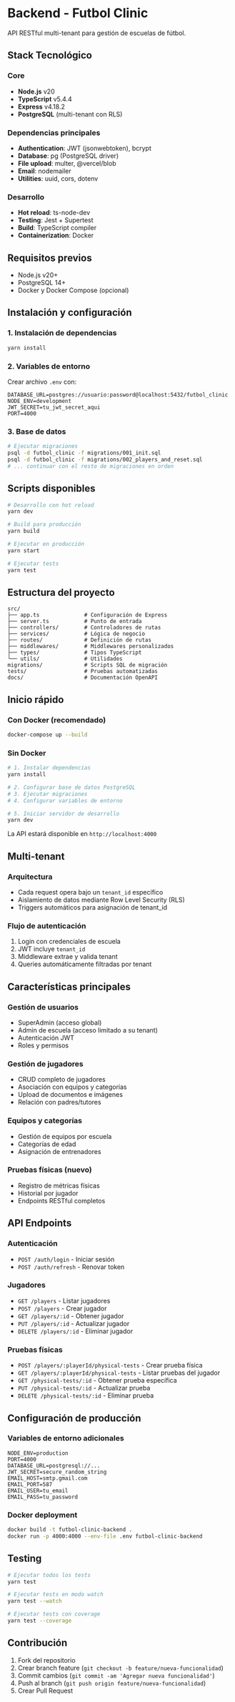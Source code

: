 # Backend - Futbol Clinic

API RESTful multi-tenant para gestión de escuelas de fútbol.

## Stack Tecnológico

### Core
- **Node.js** v20
- **TypeScript** v5.4.4
- **Express** v4.18.2
- **PostgreSQL** (multi-tenant con RLS)

### Dependencias principales
- **Authentication**: JWT (jsonwebtoken), bcrypt
- **Database**: pg (PostgreSQL driver)
- **File upload**: multer, @vercel/blob
- **Email**: nodemailer
- **Utilities**: uuid, cors, dotenv

### Desarrollo
- **Hot reload**: ts-node-dev
- **Testing**: Jest + Supertest
- **Build**: TypeScript compiler
- **Containerization**: Docker

## Requisitos previos

- Node.js v20+
- PostgreSQL 14+
- Docker y Docker Compose (opcional)

## Instalación y configuración

### 1. Instalación de dependencias
```bash
yarn install
```

### 2. Variables de entorno
Crear archivo `.env` con:
```env
DATABASE_URL=postgres://usuario:password@localhost:5432/futbol_clinic
NODE_ENV=development
JWT_SECRET=tu_jwt_secret_aqui
PORT=4000
```

### 3. Base de datos
```bash
# Ejecutar migraciones
psql -d futbol_clinic -f migrations/001_init.sql
psql -d futbol_clinic -f migrations/002_players_and_reset.sql
# ... continuar con el resto de migraciones en orden
```

## Scripts disponibles

```bash
# Desarrollo con hot reload
yarn dev

# Build para producción
yarn build

# Ejecutar en producción
yarn start

# Ejecutar tests
yarn test
```

## Estructura del proyecto

```
src/
├── app.ts              # Configuración de Express
├── server.ts           # Punto de entrada
├── controllers/        # Controladores de rutas
├── services/           # Lógica de negocio
├── routes/             # Definición de rutas
├── middlewares/        # Middlewares personalizados
├── types/              # Tipos TypeScript
└── utils/              # Utilidades
migrations/             # Scripts SQL de migración
tests/                  # Pruebas automatizadas
docs/                   # Documentación OpenAPI
```

## Inicio rápido

### Con Docker (recomendado)
```bash
docker-compose up --build
```

### Sin Docker
```bash
# 1. Instalar dependencias
yarn install

# 2. Configurar base de datos PostgreSQL
# 3. Ejecutar migraciones
# 4. Configurar variables de entorno

# 5. Iniciar servidor de desarrollo
yarn dev
```

La API estará disponible en `http://localhost:4000`

## Multi-tenant

### Arquitectura
- Cada request opera bajo un `tenant_id` específico
- Aislamiento de datos mediante Row Level Security (RLS)
- Triggers automáticos para asignación de tenant_id

### Flujo de autenticación
1. Login con credenciales de escuela
2. JWT incluye `tenant_id`
3. Middleware extrae y valida tenant
4. Queries automáticamente filtradas por tenant

## Características principales

### Gestión de usuarios
- SuperAdmin (acceso global)
- Admin de escuela (acceso limitado a su tenant)
- Autenticación JWT
- Roles y permisos

### Gestión de jugadores
- CRUD completo de jugadores
- Asociación con equipos y categorías
- Upload de documentos e imágenes
- Relación con padres/tutores

### Equipos y categorías
- Gestión de equipos por escuela
- Categorías de edad
- Asignación de entrenadores

### Pruebas físicas (nuevo)
- Registro de métricas físicas
- Historial por jugador
- Endpoints RESTful completos

## API Endpoints

### Autenticación
- `POST /auth/login` - Iniciar sesión
- `POST /auth/refresh` - Renovar token

### Jugadores
- `GET /players` - Listar jugadores
- `POST /players` - Crear jugador
- `GET /players/:id` - Obtener jugador
- `PUT /players/:id` - Actualizar jugador
- `DELETE /players/:id` - Eliminar jugador

### Pruebas físicas
- `POST /players/:playerId/physical-tests` - Crear prueba física
- `GET /players/:playerId/physical-tests` - Listar pruebas del jugador
- `GET /physical-tests/:id` - Obtener prueba específica
- `PUT /physical-tests/:id` - Actualizar prueba
- `DELETE /physical-tests/:id` - Eliminar prueba

## Configuración de producción

### Variables de entorno adicionales
```env
NODE_ENV=production
PORT=4000
DATABASE_URL=postgresql://...
JWT_SECRET=secure_random_string
EMAIL_HOST=smtp.gmail.com
EMAIL_PORT=587
EMAIL_USER=tu_email
EMAIL_PASS=tu_password
```

### Docker deployment
```bash
docker build -t futbol-clinic-backend .
docker run -p 4000:4000 --env-file .env futbol-clinic-backend
```

## Testing

```bash
# Ejecutar todos los tests
yarn test

# Ejecutar tests en modo watch
yarn test --watch

# Ejecutar tests con coverage
yarn test --coverage
```

## Contribución

1. Fork del repositorio
2. Crear branch feature (`git checkout -b feature/nueva-funcionalidad`)
3. Commit cambios (`git commit -am 'Agregar nueva funcionalidad'`)
4. Push al branch (`git push origin feature/nueva-funcionalidad`)
5. Crear Pull Request 
